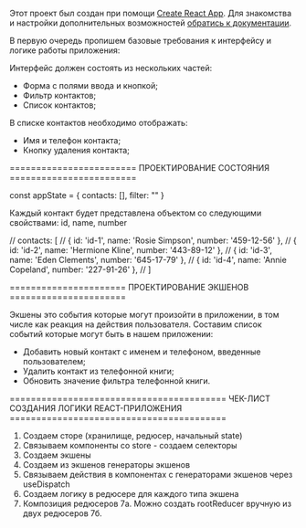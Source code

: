 Этот проект был создан при помощи
[Create React App](https://github.com/facebook/create-react-app). Для знакомства
и настройки дополнительных возможностей
[обратись к документации](https://facebook.github.io/create-react-app/docs/getting-started).

В первую очередь пропишем базовые требования к интерфейсу и логике работы
приложения:

Интерфейс должен состоять из нескольких частей:

- Форма с полями ввода и кнопкой;
- Фильтр контактов;
- Список контактов;

В списке контактов необходимо отображать:

- Имя и телефон контакта;
- Кнопку удаления контакта;

======================== ПРОЕКТИРОВАНИЕ СОСТОЯНИЯ ========================

const appState = { contacts: [], filter: "" }

Каждый контакт будет представлена объектом со следующими свойствами: id, name,
number

// contacts: [ // { id: 'id-1', name: 'Rosie Simpson', number: '459-12-56' }, //
{ id: 'id-2', name: 'Hermione Kline', number: '443-89-12' }, // { id: 'id-3',
name: 'Eden Clements', number: '645-17-79' }, // { id: 'id-4', name: 'Annie
Copeland', number: '227-91-26' }, // ]

====================== ПРОЕКТИРОВАНИЕ ЭКШЕНОВ ======================

Экшены это события которые могут произойти в приложении, в том числе как реакция
на действия пользователя. Составим список событий которые могут быть в нашем
приложении:

- Добавить новый контакт с именем и телефоном, введенные пользователем;
- Удалить контакт из телефонной книги;
- Обновить значение фильтра телефонной книги.

========================================= ЧЕК-ЛИСТ СОЗДАНИЯ ЛОГИКИ
REACT-ПРИЛОЖЕНИЯ =========================================

1. Создаем сторе (хранилище, редюсер, начальный state)
2. Связываем компоненты со store - создаем селекторы
3. Создаем экшены
4. Создаем из экшенов генераторы экшенов
5. Связываем действия в компонентах с генераторами экшенов через useDispatch
6. Создаем логику в редюсере для каждого типа экшена
7. Композиция редюсеров 7a. Можно создать rootReducer вручную из двух редюсеров
   7б.
